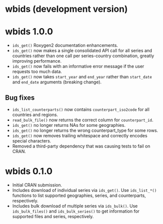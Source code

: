 # wbids (development version)

# wbids 1.0.0

* `ids_get()` Roxygen2 documentation enhancements.
* `ids_get()` now makes a single consolidated API call for all series and countries rather than one call per series-country combination, greatly improving performance.
* `ids_get()` now fails with an informative error message if the user requests too much data.
* `ids_get()` now takes `start_year` and `end_year` rather than `start_date` and `end_date` arguments (breaking change).

## Bug fixes

* `ids_list_counterparts()` now contains `counterpart_iso2code` for all countries and regions.
* `read_bulk_file()` now returns the correct column for `counterpart_id`.
* `ids_get()` no longer returns NAs for some geographies.
* `ids_get()` no longer returns the wrong counterpart_type for some rows.
* `ids_get()` now removes trailing whitespace and correctly encodes special characters.
* Removed a third-party dependency that was causing tests to fail on CRAN.

# wbids 0.1.0

* Initial CRAN submission.
* Includes download of individual series via `ids_get()`. Use `ids_list_*()` functions to list supported geographies, series, and counterparts, respectively. 
* Includes bulk download of multiple series via `ids_bulk()`. Use `ids_bulk_files()` and `ids_bulk_series()` to get information for supported files and series, respectively.
